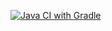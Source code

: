 [![Java CI with Gradle](https://github.com/Dzanku/selenium/actions/workflows/gradle.yml/badge.svg)](https://github.com/Dzanku/selenium/actions/workflows/gradle.yml)
